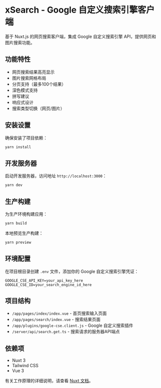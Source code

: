 # xSearch - Google 自定义搜索引擎客户端

基于 Nuxt.js 的网页搜索客户端，集成 Google 自定义搜索引擎 API，提供网页和图片搜索功能。

## 功能特性

- 网页搜索结果高亮显示
- 图片搜索网格布局
- 分页支持（最多100个结果）
- 深色模式支持
- 拼写建议
- 响应式设计
- 搜索类型切换（网页/图片）

## 安装设置

确保安装了项目依赖：

```bash
yarn install
```

## 开发服务器

启动开发服务器，访问地址 `http://localhost:3000`：

```bash
yarn dev
```

## 生产构建

为生产环境构建应用：

```bash
yarn build
```

本地预览生产构建：

```bash
yarn preview
```

## 环境配置

在项目根目录创建 `.env` 文件，添加你的 Google 自定义搜索引擎凭证：

```
GOOGLE_CSE_API_KEY=your_api_key_here
GOOGLE_CSE_ID=your_search_engine_id_here
```

## 项目结构

- `/app/pages/index/index.vue` - 首页搜索输入页面
- `/app/pages/search/index.vue` - 搜索结果页面
- `/app/plugins/google-cse.client.js` - Google 自定义搜索插件
- `/server/api/search.get.ts` - 搜索请求的服务器API端点

## 依赖项

- Nuxt 3
- Tailwind CSS
- Vue 3

有关工作原理的详细说明，请查看 [Nuxt 文档](https://nuxt.com/docs/getting-started/introduction)。
